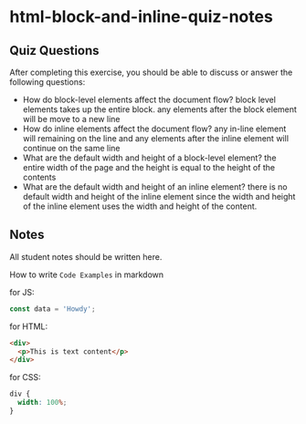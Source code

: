 # html-block-and-inline-quiz-notes

## Quiz Questions

After completing this exercise, you should be able to discuss or answer the following questions:

- How do block-level elements affect the document flow?
  block level elements takes up the entire block. any elements after the block element will be move to a new line
- How do inline elements affect the document flow?
  any in-line element will remaining on the line and any elements after the inline element will continue on the same line
- What are the default width and height of a block-level element?
  the entire width of the page and the height is equal to the height of the contents
- What are the default width and height of an inline element?
  there is no default width and height of the inline element since the width and height of the inline element uses the width and height of the content.

## Notes

All student notes should be written here.

How to write `Code Examples` in markdown

for JS:

```javascript
const data = 'Howdy';
```

for HTML:

```html
<div>
  <p>This is text content</p>
</div>
```

for CSS:

```css
div {
  width: 100%;
}
```
